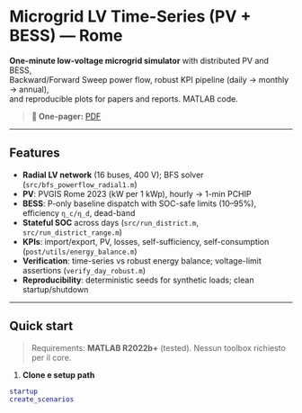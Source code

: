 # Microgrid LV Time-Series (PV + BESS) — Rome

**One-minute low-voltage microgrid simulator** with distributed PV and BESS,  
Backward/Forward Sweep power flow, robust KPI pipeline (daily → monthly → annual),  
and reproducible plots for papers and reports. MATLAB code.

> **📄 One-pager:** [PDF](/docs/One_pager.pdf)

---

## Features

- **Radial LV network** (16 buses, 400 V); BFS solver (`src/bfs_powerflow_radial1.m`)
- **PV**: PVGIS Rome 2023 (kW per 1 kWp), hourly → 1-min PCHIP
- **BESS**: P-only baseline dispatch with SOC-safe limits (10–95%), efficiency `η_c/η_d`, dead-band
- **Stateful SOC** across days (`src/run_district.m`, `src/run_district_range.m`)
- **KPIs**: import/export, PV, losses, self-sufficiency, self-consumption (`post/utils/energy_balance.m`)
- **Verification**: time-series vs robust energy balance; voltage-limit assertions (`verify_day_robust.m`)
- **Reproducibility**: deterministic seeds for synthetic loads; clean startup/shutdown

---

## Quick start

> Requirements: **MATLAB R2022b+** (tested). Nessun toolbox richiesto per il core.

1) **Clone e setup path**
```matlab
startup
create_scenarios
